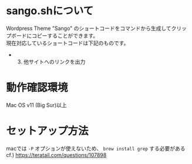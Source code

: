 # sango.shについて

Wordpress Theme "Sango" のショートコードをコマンドから生成してクリップボードにコピーすることができます。  
現在対応しているショートコードは下記のものです。  
    
- 3. 他サイトへのリンクを出力

# 動作確認環境

Mac OS v11 (Big Sur)以上

# セットアップ方法







macでは `-P` オプションが使えないため、 `brew install grep` する必要がある
cf.) https://teratail.com/questions/107898